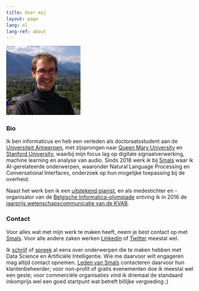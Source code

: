 ```yaml
---
title: Over mij
layout: page
lang: nl
lang-ref: about
---
```


<img src="/public/img/photo.jpg" width="200" class="joacenter">

### Bio

Ik ben informaticus en heb een verleden als doctoraatsstudent aan de [Universiteit Antwerpen](https://visielab.uantwerpen.be/), met zijsprongen naar [Queen Mary University](http://c4dm.eecs.qmul.ac.uk/) en [Stanford University](https://ccrma.stanford.edu/), waarbij mijn focus lag op digitale signaalverwerking, machine learning en analyse van audio. Sinds 2018 werk ik bij [Smals](https://www.smalsresearch.be/) waar ik AI-gerelateerde onderwerpen, waaronder Natural Language Processing en Conversational Interfaces, onderzoek op hun mogelijke toepassing bij de overheid.

Naast het werk ben ik een [uitstekend pianist](https://speelhethard.be/project/16310), en als medestichter en -organisator van de [Belgische Informatica-olympiade](https://www.be-oi.be) ontving ik in 2016 de [jaarprijs wetenschapscommunicatie van de KVAB](http://www.kvab.be/nl/prijzen/jaarprijzen-wetenschapscommunicatie).

### Contact

Voor alles wat met mijn werk te maken heeft, neem je best contact op met [Smals](https://www.smals.be/nl/contact). Voor alle andere zaken werken [LinkedIn](https://www.linkedin.com/in/jganseman) of [Twitter](https://twitter.com/jganseman) meestal wel.

Ik [schrijf](https://www.smalsresearch.be/author/ganseman/) of [spreek](https://www.infosecurity.be/seminar-details.aspx?code=P105) al eens over onderwerpen die te maken hebben met Data Science en Artificiële Intelligentie. Wie me daarvoor wilt engageren mag altijd contact opnemen. [Leden van Smals](https://www.smals.be/nl/content/ledenlijst) contacteren daarvoor hun klantenbeheerder; voor non-profit of gratis evenementen doe ik meestal wel een geste; voor commerciële organisaties vind ik driemaal de standaard inkomprijs wel een goed startpunt wat betreft billijke vergoeding ;)
